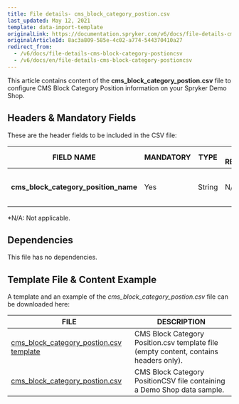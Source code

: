 ```yaml
---
title: File details- cms_block_category_postion.csv
last_updated: May 12, 2021
template: data-import-template
originalLink: https://documentation.spryker.com/v6/docs/file-details-cms-block-category-postioncsv
originalArticleId: 8ac3a809-585e-4c02-a774-544370410a27
redirect_from:
  - /v6/docs/file-details-cms-block-category-postioncsv
  - /v6/docs/en/file-details-cms-block-category-postioncsv
---
```


This article contains content of the **cms_block_category_postion.csv** file to configure CMS Block Category Position information on your Spryker Demo Shop.

## Headers & Mandatory Fields 
These are the header fields to be included in the CSV file:

| FIELD NAME | MANDATORY | TYPE | OTHER REQUIREMENTS/COMMENTS | DESCRIPTION |
| --- | --- | --- | --- | --- |
| **cms_block_category_position_name** | Yes | String | N/A* |Name of the CMS block category position.  |

*N/A: Not applicable.

## Dependencies

This file has no dependencies.

## Template File & Content Example
A template and an example of the *cms_block_category_postion.csv*  file can be downloaded here:

| FILE | DESCRIPTION |
| --- | --- |
| [cms_block_category_postion.csv template](https://spryker.s3.eu-central-1.amazonaws.com/docs/Developer+Guide/Back-End/Data+Manipulation/Data+Ingestion/Data+Import/Data+Import+Categories/Content+Management/cms_block_category_position_template.csv) | CMS Block Category Position.csv template file (empty content, contains headers only). |
| [cms_block_category_postion.csv](https://spryker.s3.eu-central-1.amazonaws.com/docs/Developer+Guide/Back-End/Data+Manipulation/Data+Ingestion/Data+Import/Data+Import+Categories/Content+Management/cms_block_category_position.csv) | CMS Block Category PositionCSV file containing a Demo Shop data sample. |

